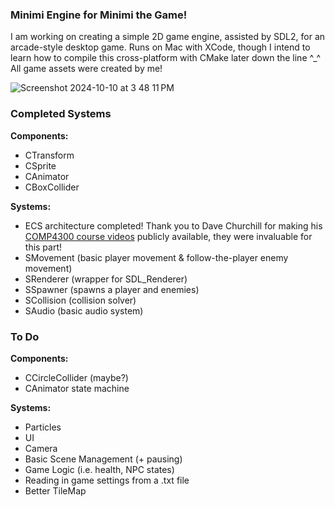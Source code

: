 ### Minimi Engine for Minimi the Game!

I am working on creating a simple 2D game engine, assisted by SDL2, for an arcade-style desktop game. Runs on Mac with XCode, though I intend to learn how to compile this cross-platform with CMake later down the line ^_^
All game assets were created by me!

![Screenshot 2024-10-10 at 3 48 11 PM](https://github.com/user-attachments/assets/501a0833-ce02-4d2f-802a-5b4e60575f39)

### Completed Systems

**Components:**
- CTransform
- CSprite
- CAnimator
- CBoxCollider

**Systems:**
- ECS architecture completed! Thank you to Dave Churchill for making his [COMP4300 course videos](https://www.youtube.com/watch?v=S7lXSihz0ac&list=PL_xRyXins848nDj2v-TJYahzvs-XW9sVV) publicly available, they were invaluable for this part!
- SMovement (basic player movement & follow-the-player enemy movement)
- SRenderer (wrapper for SDL_Renderer)
- SSpawner (spawns a player and enemies)
- SCollision (collision solver)
- SAudio (basic audio system)

### To Do

**Components:**
- CCircleCollider (maybe?)
- CAnimator state machine

**Systems:**
- Particles
- UI
- Camera
- Basic Scene Management (+ pausing)
- Game Logic (i.e. health, NPC states)
- Reading in game settings from a .txt file
- Better TileMap
